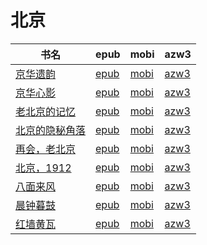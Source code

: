 # 北京

| 书名 | epub | mobi | azw3 |
| --- | --- | --- | --- |
| [京华遗韵](http://ct.dalanmei.com/f/31084289-572115335-f2c74c) | [epub](http://ct.dalanmei.com/f/31084289-572115335-f2c74c) | [mobi](http://ct.dalanmei.com/f/31084289-571708769-c00106) | [azw3](http://ct.dalanmei.com/f/31084289-572137051-7ca884) |
| [京华心影](http://ct.dalanmei.com/f/31084289-572115336-b5bf41) | [epub](http://ct.dalanmei.com/f/31084289-572115336-b5bf41) | [mobi](http://ct.dalanmei.com/f/31084289-571708718-db0757) | [azw3](http://ct.dalanmei.com/f/31084289-572137070-ab7f12) |
| [老北京的记忆](http://ct.dalanmei.com/f/31084289-572117545-a95041) | [epub](http://ct.dalanmei.com/f/31084289-572117545-a95041) | [mobi](http://ct.dalanmei.com/f/31084289-571652098-eb91ce) | [azw3](http://ct.dalanmei.com/f/31084289-572180014-442594) |
| [北京的隐秘角落](http://ct.dalanmei.com/f/31084289-572124486-968d74) | [epub](http://ct.dalanmei.com/f/31084289-572124486-968d74) | [mobi](http://ct.dalanmei.com/f/31084289-571635428-4d6372) | [azw3](http://ct.dalanmei.com/f/31084289-572184970-0a270e) |
| [再会，老北京](http://ct.dalanmei.com/f/31084289-571879605-b59628) | [epub](http://ct.dalanmei.com/f/31084289-571879605-b59628) | [mobi](http://ct.dalanmei.com/f/31084289-571551949-69e8c0) | [azw3](http://ct.dalanmei.com/f/31084289-572069128-e27fbf) |
| [北京，1912](http://ct.dalanmei.com/f/31084289-571736860-d95e3f) | [epub](http://ct.dalanmei.com/f/31084289-571736860-d95e3f) | [mobi](http://ct.dalanmei.com/f/31084289-571581718-c5dd9f) | [azw3](http://ct.dalanmei.com/f/31084289-571861259-a1aa46) |
| [八面来风](None) | [epub](None) | [mobi](None) | [azw3](None) |
| [晨钟暮鼓](None) | [epub](None) | [mobi](None) | [azw3](None) |
| [红墙黄瓦](None) | [epub](None) | [mobi](None) | [azw3](None) |
